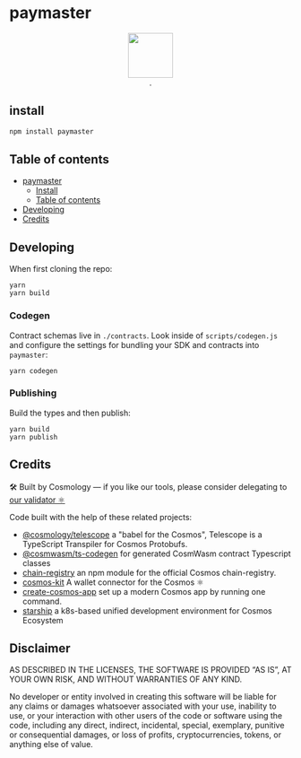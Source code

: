 # paymaster

<p align="center">
  <img src="https://user-images.githubusercontent.com/545047/188804067-28e67e5e-0214-4449-ab04-2e0c564a6885.svg" width="80"><br />
    .
</p>

## install

```sh
npm install paymaster
```
## Table of contents

- [paymaster](#paymaster)
  - [Install](#install)
  - [Table of contents](#table-of-contents)
- [Developing](#developing)
- [Credits](#credits)

## Developing

When first cloning the repo:

```
yarn
yarn build
```

### Codegen

Contract schemas live in `./contracts`. Look inside of `scripts/codegen.js` and configure the settings for bundling your SDK and contracts into `paymaster`:

```
yarn codegen
```

### Publishing

Build the types and then publish:

```
yarn build
yarn publish
```
## Credits

🛠 Built by Cosmology — if you like our tools, please consider delegating to [our validator ⚛️](https://cosmology.zone/validator)

Code built with the help of these related projects:

* [@cosmology/telescope](https://github.com/cosmology-tech/telescope) a "babel for the Cosmos", Telescope is a TypeScript Transpiler for Cosmos Protobufs.
* [@cosmwasm/ts-codegen](https://github.com/CosmWasm/ts-codegen) for generated CosmWasm contract Typescript classes
* [chain-registry](https://github.com/cosmology-tech/chain-registry) an npm module for the official Cosmos chain-registry.
* [cosmos-kit](https://github.com/cosmology-tech/cosmos-kit) A wallet connector for the Cosmos ⚛️
* [create-cosmos-app](https://github.com/cosmology-tech/create-cosmos-app) set up a modern Cosmos app by running one command.
* [starship](https://github.com/cosmology-tech/starship) a k8s-based unified development environment for Cosmos Ecosystem

## Disclaimer

AS DESCRIBED IN THE LICENSES, THE SOFTWARE IS PROVIDED “AS IS”, AT YOUR OWN RISK, AND WITHOUT WARRANTIES OF ANY KIND.

No developer or entity involved in creating this software will be liable for any claims or damages whatsoever associated with your use, inability to use, or your interaction with other users of the code or software using the code, including any direct, indirect, incidental, special, exemplary, punitive or consequential damages, or loss of profits, cryptocurrencies, tokens, or anything else of value.
